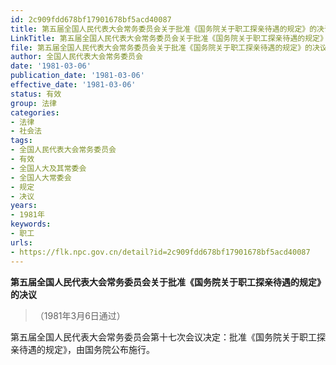 ```yaml
---
id: 2c909fdd678bf17901678bf5acd40087
title: 第五届全国人民代表大会常务委员会关于批准《国务院关于职工探亲待遇的规定》的决议
LinkTitle: 第五届全国人民代表大会常务委员会关于批准《国务院关于职工探亲待遇的规定》的决议（1981）
file: 第五届全国人民代表大会常务委员会关于批准《国务院关于职工探亲待遇的规定》的决议_19810306_2c909fdd678bf17901678bf5acd40087.docx
author: 全国人民代表大会常务委员会
date: '1981-03-06'
publication_date: '1981-03-06'
effective_date: '1981-03-06'
status: 有效
group: 法律
categories:
- 法律
- 社会法
tags:
- 全国人民代表大会常务委员会
- 有效
- 全国人大及其常委会
- 全国人大常委会
- 规定
- 决议
years:
- 1981年
keywords:
- 职工
urls:
- https://flk.npc.gov.cn/detail?id=2c909fdd678bf17901678bf5acd40087
---
```


**第五届全国人民代表大会常务委员会关于批准《国务院关于职工探亲待遇的规定》的决议**

> （1981年3月6日通过）

第五届全国人民代表大会常务委员会第十七次会议决定：批准《国务院关于职工探亲待遇的规定》，由国务院公布施行。

